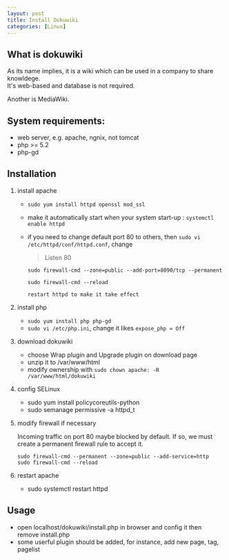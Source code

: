 ```yaml
---
layout: post
title: Install Dokuwiki
categories: [Linux]
---
```


## What is dokuwiki
   As its name implies, it is a wiki which can be used in a company to share knowldege.  
   It's web-based and database is not required.
   
   Another is MediaWiki.
   
## System requirements:
- web server, e.g. apache, ngnix, not tomcat
- php >= 5.2
- php-gd

## Installation
1. install apache
   * `sudo yum install httpd openssl mod_ssl`
   * make it automatically start when your system start-up : `systemctl enable httpd`
   * if you need to change default port 80 to others, then `sudo vi /etc/httpd/conf/httpd.conf`, change 
   
     > Listen 80
     
     ```
     sudo firewall-cmd --zone=public --add-port=8090/tcp --permanent
     
     sudo firewall-cmd --reload
     
     restart httpd to make it take effect
     ```
2. install php
   * `sudo yum install php php-gd`
   * `sudo vi /etc/php.ini`, change it likes `expose_php = Off`
3. download dokuwiki
   * choose Wrap plugin and Upgrade plugin on download page
   * unzip it to /var/www/html
   * modify ownership with `sudo chown apache: -R /var/www/html/dokuwiki`
4. config SELinux
   * sudo yum install policycoreutils-python
   * sudo semanage permissive -a httpd_t
   
5. modify firewall if necessary
   
   Incoming traffic on port 80 maybe blocked by default. If so, we must create a permanent firewall rule to accept it.
   ```
   sudo firewall-cmd --permanent --zone=public --add-service=http 
   sudo firewall-cmd --reload
   ```
   
6. restart apache
   * sudo systemctl restart httpd
   
## Usage
- open localhost/dokuwiki/install.php in browser and config it then remove install.php
- some userful plugin should be added, for instance, add new page, tag, pagelist
